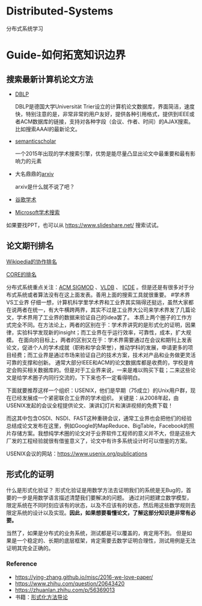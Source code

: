 # Distributed-Systems
分布式系统学习

# Guide-如何拓宽知识边界
## 搜索最新计算机论文方法

* [DBLP](https://dblp.org/search/)
  
  DBLP是德国大学Universität Trier设立的计算机论文数据库，界面简洁，速度快，特别注意的是，非常非常的用户友好，提供各种引用格式，提供到IEEE或者ACM数据库的链接，支持对各种字段（会议、作者、时间）的AJAX搜索。
  比如搜索AAAI的最新论文。

* [semanticscholar](https://www.semanticscholar.org/)
   
   一个2015年出现的学术搜索引擎，优势是能尽量凸显出论文中最重要和最有影响力的元素
  
* 大名鼎鼎的[arxiv](https://arxiv.org/)
  
   arxiv是什么就不说了吧？
  
* [谷歌学术](https://scholar.google.com.hk/?hl=zh-CN)
* [Microsoft学术搜索](https://www.microsoft.com/en-us/research/search/)

如果要找PPT，也可以从 https://www.slideshare.net/ 搜索试试。


## 论文期刊排名
[Wikipedia的协作排名](https://en.wikipedia.org/wiki/List_of_computer_science_conferences)

[CORE的排名](http://portal.core.edu.au/conf-ranks/?search=&by=all&source=CORE2014&sort=arank&page=1)

分布式系统重点关注：[ACM SIGMOD](http://www.sigmod.org/) 、[VLDB](http://www.vldb.org/) 、  [ICDE](http://www.icde.org/) 。但是还是有很多对于分布式系统或者算法没有在这上面发表。善用上面的搜索工具就很重要。
#学术界VS工业界
仔细一想，计算机科学里学术界和工业界其实隔得还挺远，虽然大家都在说两者在统一，有大牛横跨两界，其实不过是工业界大公司来学术界发了几篇论文，学术界用了工业界的数据来验证自己的idea罢了。
本质上两个圈子的工作方式完全不同。在方法论上，两者的区别在于：学术界讲究的是形式化的证明，因果律，实验科学发现新的insight；而工业界在乎运行效率，可靠性，成本，扩大规模。
在面向的目标上，两者的区别又在于：学术界需要通过在会议和期刊上发表论文，促进个人的学术成就（职称和学会荣誉），推动学科的发展，申请更多的项目经费；而工业界是通过市场来验证自己的技术方案，技术对产品和业务做更灵活可靠的支撑和创新。
通常大部分IEEE和ACM的论文数据库都是收费的，学校是肯定会购买相关数据库的。但是对于工业界来说，一来是难以购买下载；二来这些论文是给学术圈子内同行交流的，下下来也不一定看得明白。

下面就要推荐这样一个组织：USENIX，他们是早期（75成立）的Unix用户群，现在已经发展成一个紧密联合工业界的学术组织。
关键是：从2008年起，由USENIX发起的会议全程提供论文、演讲幻灯片和演讲视频的免费下载！

而这其中包含OSDI、NSDI、FAST这种重磅会议，通常工业界也会把他们的经验总结成论文发布在这里，例如Google的MapReduce、BigTable，Facebook的照片存储方案。我想纯学术圈的论文对于业界软件工程师的意义并不大，但是这些大厂发的工程经验就很有借鉴意义了，论文中有许多系统设计时可以借鉴的方案。

USENIX会议的网站：https://www.usenix.org/publications




## 形式化的证明
什么是形式化验证？
形式化验证是用数学方法去证明我们的系统是无Bug的，首要的一步是用数学语言描述清楚我们要解决的问题。
通过对问题建立数学模型，限定系统在不同时刻应该有的状态，以及不应该有的状态，然后用这些数学规则去限定系统的设计以及实现。**因此，如果想要看懂论文，了解这部分知识是非常有必要。**

当然了，如果是分布式的业务系统，测试都是可以覆盖的，肯定用不到。
但是如果是一个稳定的、长期的底层框架，肯定需要去数学证明合理性，测试用例是无法证明其完全正确的。

### Reference
* https://ying-zhang.github.io/misc/2016-we-love-paper/
* https://www.zhihu.com/question/20643420
* https://zhuanlan.zhihu.com/p/56369013
* 书籍：[形式化方法导论](https://book.douban.com/subject/26928529/)
